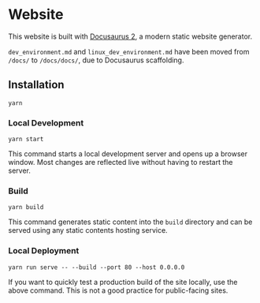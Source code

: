 # Website

This website is built with [Docusaurus 2](https://docusaurus.io/), a modern static website generator.

`dev_environment.md` and `linux_dev_environment.md` have been moved from `/docs/` to `/docs/docs/`, due to Docusaurus scaffolding.

## Installation

```shell
yarn
```

### Local Development

```shell
yarn start
```

This command starts a local development server and opens up a browser window. Most changes are reflected live without having to restart the server.

### Build

```shell
yarn build
```

This command generates static content into the `build` directory and can be served using any static contents hosting service.

### Local Deployment

```shell
yarn run serve -- --build --port 80 --host 0.0.0.0
```

If you want to quickly test a production build of the site locally, use the above command. This is not a good practice for public-facing sites.
